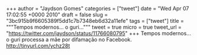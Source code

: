
+++
author = "Jaydson Gomes"
categories = ["tweet"]
date = "Wed Apr 07 17:02:55 +0000 2010"
draft = false
slug = "3bc915b9f6605389f5dd1c7b7348eb6d32a11efe"
tags = ["tweet"]
title = """Tempos modernos... o guri..."""
tweet = true
micro = true
tweet_url = "https://twitter.com/jaydson/status/11766080795"
+++
Tempos modernos... o guri processa a mãe por difamação no Facebook. http://tinyurl.com/ychz28t
